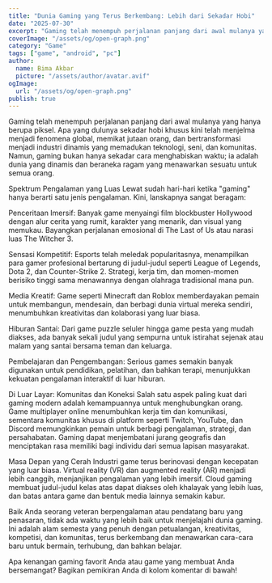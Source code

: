 ```yaml
---
title: "Dunia Gaming yang Terus Berkembang: Lebih dari Sekadar Hobi"
date: "2025-07-30"
excerpt: "Gaming telah menempuh perjalanan panjang dari awal mulanya yang hanya berupa piksel. Apa yang dulunya sekadar hobi khusus kini telah menjelma menjadi fenomena global, memikat jutaan orang, dan bertransformasi menjadi industri dinamis yang memadukan teknologi, seni, dan komunitas. Namun, gaming bukan hanya sekadar cara menghabiskan waktu; ia adalah dunia yang dinamis dan beraneka ragam yang menawarkan sesuatu untuk semua orang."
coverImage: "/assets/og/open-graph.png"
category: "Game"
tags: ["game", "android", "pc"]
author:
  name: Bima Akbar
  picture: "/assets/author/avatar.avif"
ogImage:
  url: "/assets/og/open-graph.png"
publish: true
---
```


Gaming telah menempuh perjalanan panjang dari awal mulanya yang hanya berupa piksel. Apa yang dulunya sekadar hobi khusus kini telah menjelma menjadi fenomena global, memikat jutaan orang, dan bertransformasi menjadi industri dinamis yang memadukan teknologi, seni, dan komunitas. Namun, gaming bukan hanya sekadar cara menghabiskan waktu; ia adalah dunia yang dinamis dan beraneka ragam yang menawarkan sesuatu untuk semua orang.

Spektrum Pengalaman yang Luas
Lewat sudah hari-hari ketika "gaming" hanya berarti satu jenis pengalaman. Kini, lanskapnya sangat beragam:

Penceritaan Imersif: Banyak game menyaingi film blockbuster Hollywood dengan alur cerita yang rumit, karakter yang menarik, dan visual yang memukau. Bayangkan perjalanan emosional di The Last of Us atau narasi luas The Witcher 3.

Sensasi Kompetitif: Esports telah meledak popularitasnya, menampilkan para gamer profesional bertarung di judul-judul seperti League of Legends, Dota 2, dan Counter-Strike 2. Strategi, kerja tim, dan momen-momen berisiko tinggi sama menawannya dengan olahraga tradisional mana pun.

Media Kreatif: Game seperti Minecraft dan Roblox memberdayakan pemain untuk membangun, mendesain, dan berbagi dunia virtual mereka sendiri, menumbuhkan kreativitas dan kolaborasi yang luar biasa.

Hiburan Santai: Dari game puzzle seluler hingga game pesta yang mudah diakses, ada banyak sekali judul yang sempurna untuk istirahat sejenak atau malam yang santai bersama teman dan keluarga.

Pembelajaran dan Pengembangan: Serious games semakin banyak digunakan untuk pendidikan, pelatihan, dan bahkan terapi, menunjukkan kekuatan pengalaman interaktif di luar hiburan.

Di Luar Layar: Komunitas dan Koneksi
Salah satu aspek paling kuat dari gaming modern adalah kemampuannya untuk menghubungkan orang. Game multiplayer online menumbuhkan kerja tim dan komunikasi, sementara komunitas khusus di platform seperti Twitch, YouTube, dan Discord memungkinkan pemain untuk berbagi pengalaman, strategi, dan persahabatan. Gaming dapat menjembatani jurang geografis dan menciptakan rasa memiliki bagi individu dari semua lapisan masyarakat.

Masa Depan yang Cerah
Industri game terus berinovasi dengan kecepatan yang luar biasa. Virtual reality (VR) dan augmented reality (AR) menjadi lebih canggih, menjanjikan pengalaman yang lebih imersif. Cloud gaming membuat judul-judul kelas atas dapat diakses oleh khalayak yang lebih luas, dan batas antara game dan bentuk media lainnya semakin kabur.

Baik Anda seorang veteran berpengalaman atau pendatang baru yang penasaran, tidak ada waktu yang lebih baik untuk menjelajahi dunia gaming. Ini adalah alam semesta yang penuh dengan petualangan, kreativitas, kompetisi, dan komunitas, terus berkembang dan menawarkan cara-cara baru untuk bermain, terhubung, dan bahkan belajar.

Apa kenangan gaming favorit Anda atau game yang membuat Anda bersemangat? Bagikan pemikiran Anda di kolom komentar di bawah!
